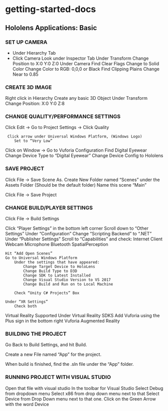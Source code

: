 

# getting-started-docs

## Hololens Applications: Basic

### SET UP CAMERA 

* Under Hierarchy Tab
* Click Camera 
Look under Inspector Tab
Under Transform
Change Position to  X:0 Y:0 Z:0
            Under Camera
                Find Clear Flags
Change to Solid Color
                    Change Color to RGB: 0,0,0 or Black
                Find Clipping Plains
Change Near to 0.85
    
### CREATE 3D IMAGE 

Right click in Hierarchy
    Create any basic 3D Object
        Under Transform
            Change Position: X:0 Y:0 Z:8

### CHANGE QUALITY/PERFORMANCE SETTINGS

Click Edit ->  Go to Project Settings -> Click Quality

     Click arrow under Universal Windows Platform, (Windows Logo)
        Set to “Very Low”

Click on Window ->  Go to Vuforia Configuration
    Find Digital Eyewear 
Change Device Type to “Digital Eyewear” 
        Change Device Config to Hololens

### SAVE PROJECT

Click File -> Save Scene As.
    Create New Folder named “Scenes” under the Assets Folder (Should be the default folder)
    Name this scene “Main”

Click File -> Save Project

### CHANGE BUILD/PLAYER SETTINGS

Click File -> Build Settings 

Click “Player Settings” in the bottom left corner
        Scroll down to “Other Settings” 
            Under “Configuration” Change “Scripting Backend” to “.NET”
Under “Publisher Settings” Scroll to “Capabilities” and check:
Internet Client
Webcam
Microphone
Bluetooth
SpatialPerception

    Hit “Add Open Scenes”
    Go to Universal Windows Platform
        Under the settings that have appeared:
            Change Target Device to HoloLens
            Change Build Type to D3D
            Change SDK to Latest Installed
            Change Visual Studio Version to VS 2017
            Change Build and Run on to Local Machine
        
        Check “Unity C# Projects” Box
    
    Under “XR Settings” 
        Check both 
Virtual Reality Supported
Under Virtual Reality SDKS
Add Vuforia using the Plus sign in the bottom right
Vuforia Augmented Reality

### BUILDING THE PROJECT

Go Back to Build Settings, and hit Build.

Create a new File named “App” for the project.

When build is finished, find the .sln file under the “App” folder.

### RUNNING PROJECT WITH VISUAL STUDIO

Open that file with visual studio
In the toolbar for Visual Studio
    Select Debug from dropdown menu
    Select x86 from drop down menu next to that
    Select Device from Drop Down menu next to that one. 
    Click on the Green Arrow with the word Device



    
    


    

